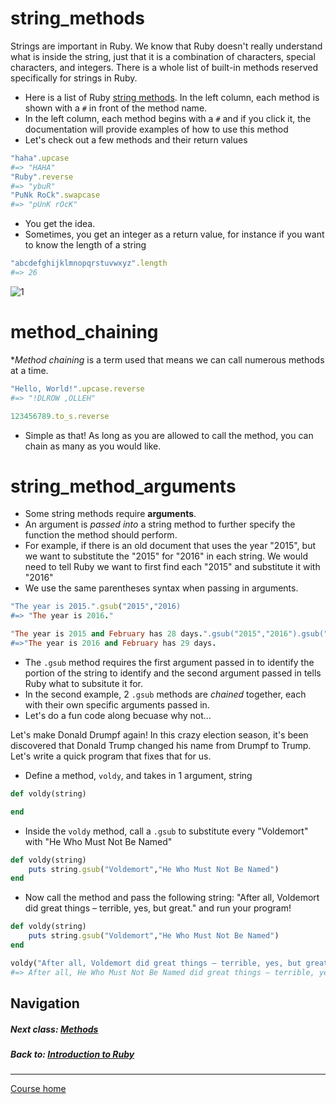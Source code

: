 # string_methods
Strings are important in Ruby. We know that Ruby doesn't really understand what is inside the string, just that it is a combination of characters, special characters, and integers. There is a whole list of built-in methods reserved specifically for strings in Ruby. 
- Here is a list of Ruby [string methods](http://ruby-doc.org/core-2.2.0/String.html). In the left column, each method is shown with a `#` in front of the method name.
- In the left column, each method begins with a `#` and if you click it, the documentation will provide examples of how to use this method
- Let's check out a few methods and their return values
```ruby
"haha".upcase
#=> "HAHA"
"Ruby".reverse
#=> "ybuR"
"PuNk RoCk".swapcase
#=> "pUnK rOcK"
```
- You get the idea. 
- Sometimes, you get an integer as a return value, for instance if you want to know the length of a string
```ruby
"abcdefghijklmnopqrstuvwxyz".length
#=> 26
```
![1](http://i.imgur.com/nH1HDqA.gif?1)
# method_chaining
**Method chaining* is a term used that means we can call numerous methods at a time. 
```ruby
"Hello, World!".upcase.reverse
#=> "!DLROW ,OLLEH"

123456789.to_s.reverse
```
- Simple as that! As long as you are allowed to call the method, you can chain as many as you would like. 
# string_method_arguments
- Some string methods require **arguments**. 
- An argument is *passed into* a string method to further specify the function the method should perform. 
- For example, if there is an old document that uses the year "2015", but we want to substitute the "2015" for "2016" in each string. We would need to tell Ruby we want to first find each "2015" and substitute it with "2016"
- We use the same parentheses syntax when passing in arguments.
```ruby
"The year is 2015.".gsub("2015","2016)
#=> "The year is 2016."

"The year is 2015 and February has 28 days.".gsub("2015","2016").gsub("28","29")
#=>"The year is 2016 and February has 29 days.
```
- The `.gsub` method requires the first argument passed in to identify the portion of the string to identify and the second argument passed in tells Ruby what to subsitute it for. 
- In the second example, 2 `.gsub` methods are *chained* together, each with their own specific arguments passed in.
- Let's do a fun code along becuase why not...

Let's make Donald Drumpf again! In this crazy election season, it's been discovered that Donald Trump changed his name from Drumpf to Trump. Let's write a quick program that fixes that for us. 
- Define a method, `voldy`, and takes in 1 argument, string
```ruby
def voldy(string)

end
```
- Inside the `voldy` method, call a `.gsub` to substitute every "Voldemort" with "He Who Must Not Be Named"
```ruby
def voldy(string)
    puts string.gsub("Voldemort","He Who Must Not Be Named")
end
```
- Now call the method and pass the following string: "After all, Voldemort did great things – terrible, yes, but great." and run your program!
```ruby
def voldy(string)
    puts string.gsub("Voldemort","He Who Must Not Be Named")
end

voldy("After all, Voldemort did great things – terrible, yes, but great.")
#=> After all, He Who Must Not Be Named did great things – terrible, yes, but great.
```

## Navigation  
##### Next class: [Methods](https://github.com/Coderdotnew/intro_web_apps_dgm/tree/master/02_class)      
##### Back to: [Introduction to Ruby](https://github.com/Coderdotnew/intro_web_apps_dgm/tree/master/01_class)
---  
[Course home](https://github.com/Coderdotnew/intro_web_apps_dgm)  
